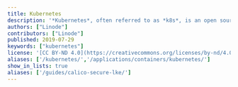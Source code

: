 ```yaml
---
title: Kubernetes
description: '*Kubernetes*, often referred to as *k8s*, is an open source container orchestration system that helps deploy and manage containerized applications.'
authors: ["Linode"]
contributors: ["Linode"]
published: 2019-07-29
keywords: ["kubernetes"]
license: '[CC BY-ND 4.0](https://creativecommons.org/licenses/by-nd/4.0)'
aliases: ['/kubernetes/','/applications/containers/kubernetes/']
show_in_lists: true
aliases: ['/guides/calico-secure-lke/']
---
```



